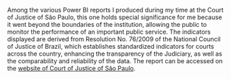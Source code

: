 Among the various Power BI reports I produced during my time at the Court of Justice of São Paulo, this one holds special significance for me because it went beyond the boundaries of the institution, allowing the public to monitor the performance of an important public service. The indicators displayed are derived from Resolution No. 76/2009 of the National Council of Justice of Brazil, which establishes standardized indicators for courts across the country, enhancing the transparency of the Judiciary, as well as the comparability and reliability of the data.
The report can be accessed on the [website of Court of Justice of São Paulo](https://www.tjsp.jus.br/Estatistica/Estatistica/Res76).
